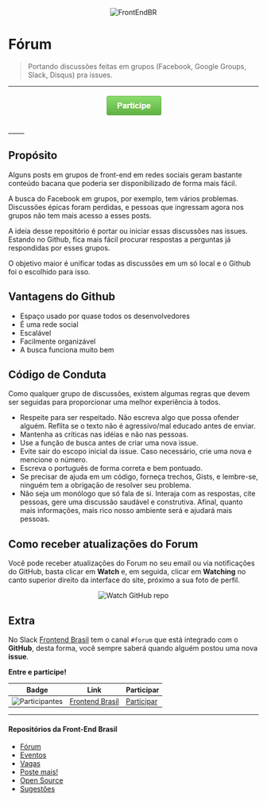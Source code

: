<p align="center">
  <img src="https://avatars0.githubusercontent.com/u/16963863?v=3&s=200.jpg" alt="FrontEndBR" width="230" />
</p>

# Fórum

> Portando discussões feitas em grupos (Facebook, Google Groups, Slack, Disqus) pra issues.

_____  
<p align="center">
  <a href="https://github.com/frontendbr/forum/issues?q=is%3Aissue+is%3Aopen+sort%3Aupdated-desc"><img src="btn.png" alt="FrontEndBR" width="119" /></a>
</p>
_____

## Propósito

Alguns posts em grupos de front-end em redes sociais geram bastante conteúdo bacana que poderia ser disponibilizado de forma mais fácil.

A busca do Facebook em grupos, por exemplo, tem vários problemas. Discussões épicas foram perdidas, e pessoas que ingressam agora nos grupos não tem mais acesso a esses posts.

A ideia desse repositório é portar ou iniciar essas discussões nas issues. Estando no Github, fica mais fácil procurar respostas a perguntas já respondidas por esses grupos.

O objetivo maior é unificar todas as discussões em um só local e o Github foi o escolhido para isso.

## Vantagens do Github

* Espaço usado por quase todos os desenvolvedores
* É uma rede social
* Escalável
* Facilmente organizável
* A busca funciona muito bem

## Código de Conduta

Como qualquer grupo de discussões, existem algumas regras que devem ser seguidas para proporcionar uma melhor experiência à todos.

* Respeite para ser respeitado. Não escreva algo que possa ofender alguém. Reflita se o texto não é agressivo/mal educado antes de enviar.
* Mantenha as críticas nas idéias e não nas pessoas.
* Use a função de busca antes de criar uma nova issue.
* Evite sair do escopo inicial da issue. Caso necessário, crie uma nova e mencione o número.
* Escreva o português de forma correta e bem pontuado.
* Se precisar de ajuda em um código, forneça trechos, Gists, e lembre-se, ninguém tem a obrigação de resolver seu problema.
* Não seja um monólogo que só fala de si. Interaja com as respostas, cite pessoas, gere uma discussão saudável e construtiva. Afinal, quanto mais informações, mais rico nosso ambiente será e ajudará mais pessoas.

## Como receber atualizações do Forum

Você pode receber atualizações do Forum no seu email ou via notificações do GitHub, basta clicar em **Watch** e, em seguida, clicar em **Watching** no canto superior direito da interface do site, próximo a sua foto de perfil.

<p align="center">
  <img src="http://s31.postimg.org/nt5f6bbff/watch_github_forum.png" alt="Watch GitHub repo"/>
</p>

## Extra

No Slack [Frontend Brasil](http://frontendbrasil.slack.com/) tem o canal `#forum` que está integrado com o **GitHub**, desta forma, você sempre saberá quando alguém postou uma nova **issue**.

**Entre e participe!**

Badge | Link | Participar
----- | ---- | ----------
![Participantes](http://frontendbrasil-slack.herokuapp.com/badge.svg) | [Frontend Brasil](http://frontendbrasil.slack.com/) | [Participar](http://frontendbrasil-slack.herokuapp.com/)
 
________
#### Repositórios da Front-End Brasil

- [Fórum](https://github.com/frontendbr/forum)
- [Eventos](https://github.com/frontendbr/eventos)
- [Vagas](https://github.com/frontendbr/vagas)
- [Poste mais!](https://github.com/frontendbr/poste-mais)
- [Open Source](https://github.com/frontendbr/open-source)
- [Sugestões](https://github.com/frontendbr/sugestoes)
